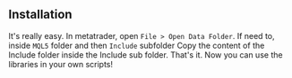 ## Installation

It's really easy. In metatrader, open `File > Open Data Folder`. If need to, inside `MQL5` folder and then `Include` subfolder
Copy the content of the Include folder inside the Include sub folder. That's it. Now you can use the libraries in your own scripts!